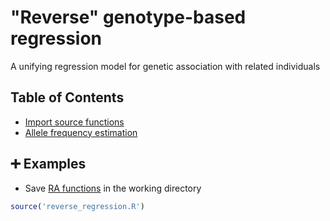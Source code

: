 # "Reverse" genotype-based regression
A unifying regression model for genetic association with related individuals

## Table of Contents
- [Import source functions](#import_functions)
- [Allele frequency estimation](#maf)

## :heavy_plus_sign: Examples
- <a name="import_functions"></a> Save [RA functions](https://github.com/lzhangdc/reverse_regression/blob/main/reverse_regression.R) in the working directory
```R
source('reverse_regression.R')
```

